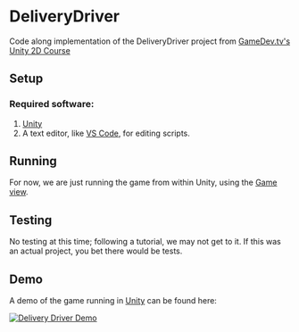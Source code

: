 # DeliveryDriver
Code along implementation of the DeliveryDriver project from [GameDev.tv's][1] [Unity 2D Course][2]

## Setup

### Required software:
1. [Unity][3]
2. A text editor, like [VS Code][4], for editing scripts.

## Running
For now, we are just running the game from within Unity, using the [Game view][5].

## Testing
No testing at this time; following a tutorial, we may not get to it. If this was an actual project, you bet there would be tests.

## Demo
A demo of the game running in [Unity][3] can be found here:

[![Delivery Driver Demo](http://img.youtube.com/vi/RCSzHiCKeUA/0.jpg)][6]

[1]: https://www.gamedev.tv/
[2]: https://www.gamedev.tv/p/unity-2d-game-dev-course-2021
[3]: https://unity.com/download
[4]: https://code.visualstudio.com/download
[5]: https://docs.unity3d.com/Manual/GameView.html
[6]: https://www.youtube.com/watch?v=RCSzHiCKeUA
